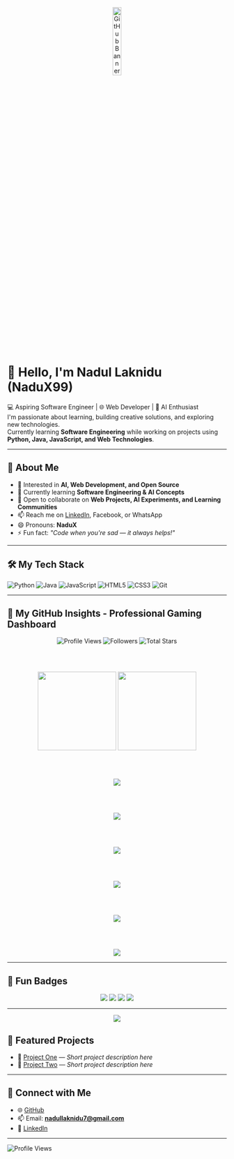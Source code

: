 <!-- GitHub Banner -->
<div align="center">
  <img src="https://github.com/user-attachments/assets/bd438c2c-8b88-4a65-bedc-362db9fe016f" width="20%" alt="GitHub Banner"/>
</div>

# 👋 Hello, I'm Nadul Laknidu (NaduX99)
💻 Aspiring Software Engineer | 🌐 Web Developer | 🤖 AI Enthusiast  
I'm passionate about learning, building creative solutions, and exploring new technologies.  
Currently learning **Software Engineering** while working on projects using **Python, Java, JavaScript, and Web Technologies**.

---

## 👀 About Me
- 🎯 Interested in **AI, Web Development, and Open Source**
- 🌱 Currently learning **Software Engineering & AI Concepts**
- 💬 Open to collaborate on **Web Projects, AI Experiments, and Learning Communities**
- 📫 Reach me on [LinkedIn](https://www.linkedin.com/in/nadul-laknidu-53a244357?utm_source=share&utm_campaign=share_via&utm_content=profile&utm_medium=android_app), Facebook, or WhatsApp
- 😄 Pronouns: **NaduX**
- ⚡ Fun fact: *"Code when you're sad — it always helps!"*

---

## 🛠 My Tech Stack
![Python](https://img.shields.io/badge/-Python-05122A?style=flat&logo=python)
![Java](https://img.shields.io/badge/-Java-05122A?style=flat&logo=java)
![JavaScript](https://img.shields.io/badge/-JavaScript-05122A?style=flat&logo=javascript)
![HTML5](https://img.shields.io/badge/-HTML5-05122A?style=flat&logo=html5)
![CSS3](https://img.shields.io/badge/-CSS3-05122A?style=flat&logo=css3)
![Git](https://img.shields.io/badge/-Git-05122A?style=flat&logo=git)

---

## 🚀 My GitHub Insights - Professional Gaming Dashboard

<div align="center">
  
  <!-- Live Stats Counter with Gaming Theme -->
  <img src="https://komarev.com/ghpvc/?username=NaduX99&label=Profile+Views&color=0e75b6&style=flat&labelColor=000000" alt="Profile Views"/>
  <img src="https://img.shields.io/github/followers/NaduX99?label=Followers&style=flat&color=0e75b6&labelColor=000000" alt="Followers"/>
  <img src="https://img.shields.io/github/stars/NaduX99?affiliations=OWNER%2CCOLLABORATOR&label=Total%20Stars&style=flat&color=0e75b6&labelColor=000000" alt="Total Stars"/>
  
  <br><br>
  
  <!-- Enhanced GitHub Stats with Professional Gaming Look -->
  <img height="180em" src="https://github-readme-stats.vercel.app/api?username=NaduX99&show_icons=true&theme=tokyonight&include_all_commits=true&count_private=true&hide_border=true&border_radius=10&bg_color=0D1117&title_color=58A6FF&text_color=C9D1D9&icon_color=79C0FF"/>
  
  <img height="180em" src="https://github-readme-stats.vercel.app/api/top-langs/?username=NaduX99&layout=compact&theme=tokyonight&hide_border=true&border_radius=10&bg_color=0D1117&title_color=58A6FF&text_color=C9D1D9&langs_count=8"/>
  
  <br><br>
  
  <!-- GitHub Streak Stats - Auto Updates Daily -->
  <img src="https://streak-stats.demolab.com?user=NaduX99&theme=tokyonight-duo&hide_border=true&border_radius=10&date_format=M%20j%5B%2C%20Y%5D&background=0D1117&stroke=58A6FF&ring=79C0FF&fire=FF7B72&currStreakLabel=58A6FF&sideNums=C9D1D9&currStreakNum=79C0FF&sideLabels=C9D1D9"/>
  
  <br><br>
  
  <!-- Activity Graph - Updates in Real-time -->
  <img src="https://github-readme-activity-graph.vercel.app/graph?username=NaduX99&theme=github-compact&bg_color=0D1117&color=79C0FF&line=58A6FF&point=FF7B72&area=true&hide_border=true&radius=10"/>
  
  <br><br>
  
  <!-- GitHub Trophies - Updates with Achievements -->
  <img src="https://github-profile-trophy.vercel.app/?username=NaduX99&theme=onestar&no-frame=true&no-bg=true&margin-w=4&row=2&column=4&title=Stars,Followers,Commits,Repositories,PullRequest,Issues"/>
  
  <br><br>
  
  <!-- Additional Real-time Stats -->
  <img src="https://github-readme-stats.vercel.app/api?username=NaduX99&show_icons=true&theme=tokyonight&include_all_commits=true&count_private=true&hide_border=true&border_radius=10&bg_color=0D1117&title_color=58A6FF&text_color=C9D1D9&icon_color=79C0FF&custom_title=Overall%20GitHub%20Statistics"/>
  
  <br><br>
  
  <!-- Commit Stats by Time -->
  <img src="https://github-readme-stats.vercel.app/api?username=NaduX99&show_icons=true&theme=tokyonight&hide_border=true&border_radius=10&bg_color=0D1117&title_color=58A6FF&text_color=C9D1D9&icon_color=79C0FF&show=reviews,discussions_started,discussions_answered,prs_merged,prs_merged_percentage"/>
  
  <br><br>
  
  <!-- Most Used Languages - Detailed View -->
  <img src="https://github-readme-stats.vercel.app/api/top-langs/?username=NaduX99&theme=tokyonight&hide_border=true&border_radius=10&bg_color=0D1117&title_color=58A6FF&text_color=C9D1D9&langs_count=10&layout=donut&size_weight=0.5&count_weight=0.5"/>
  
</div>

---

## 🌟 Fun Badges
<p align="center">
  <img src="https://img.shields.io/badge/Made%20with-Love-ff69b4?style=for-the-badge" />
  <img src="https://img.shields.io/badge/Open%20to%20-Projects-00ffe5?style=for-the-badge" />
  <img src="https://img.shields.io/badge/Focus%20on-AI%20%26%20Web-ffb347?style=for-the-badge" />
  <img src="https://img.shields.io/badge/Follow%20Me-GitHub-blueviolet?style=for-the-badge" />
</p>

---

<p align="center">
  <img src="https://komarev.com/ghpvc/?username=NaduX99&label=PROFILE+VIEWS&color=brightgreen&style=for-the-badge" />
</p>

## 🌟 Featured Projects
- 🔧 [Project One](https://github.com/NaduX99/project-one) — *Short project description here*
- 🚀 [Project Two](https://github.com/NaduX99/project-two) — *Short project description here*

---

## 🔗 Connect with Me
- 🌐 [GitHub](https://github.com/NaduX99)
- 📫 Email: **nadullaknidu7@gmail.com**
- 💼 [LinkedIn](https://www.linkedin.com/in/nadul-laknidu-53a244357?utm_source=share&utm_campaign=share_via&utm_content=profile&utm_medium=android_app)

---

![Profile Views](https://komarev.com/ghpvc/?username=NaduX99&label=PROFILE+VIEWS&color=blue)
